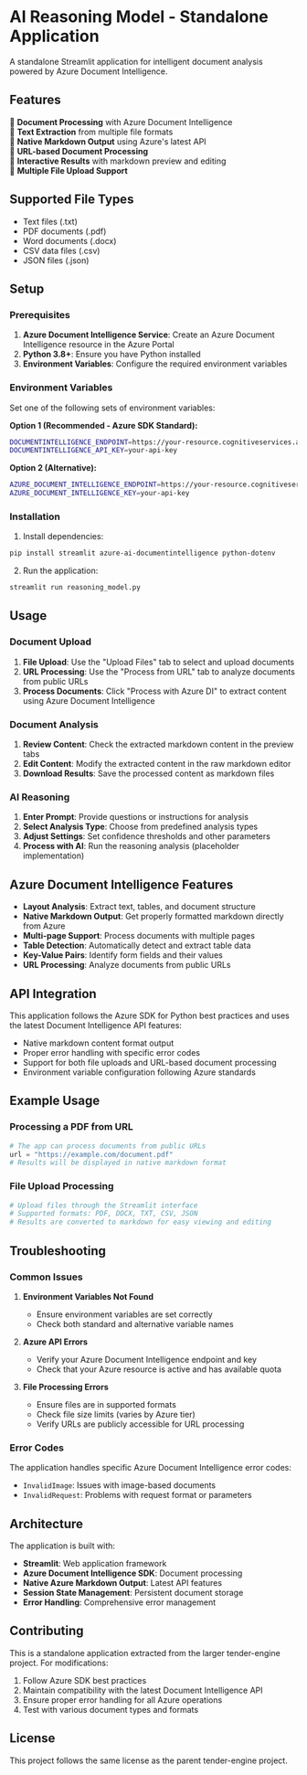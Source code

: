 # AI Reasoning Model - Standalone Application

A standalone Streamlit application for intelligent document analysis powered by Azure Document Intelligence.

## Features

🔹 **Document Processing** with Azure Document Intelligence  
🔹 **Text Extraction** from multiple file formats  
🔹 **Native Markdown Output** using Azure's latest API  
🔹 **URL-based Document Processing**  
🔹 **Interactive Results** with markdown preview and editing  
🔹 **Multiple File Upload Support**  

## Supported File Types

- Text files (.txt)
- PDF documents (.pdf)
- Word documents (.docx)
- CSV data files (.csv)
- JSON files (.json)

## Setup

### Prerequisites

1. **Azure Document Intelligence Service**: Create an Azure Document Intelligence resource in the Azure Portal
2. **Python 3.8+**: Ensure you have Python installed
3. **Environment Variables**: Configure the required environment variables

### Environment Variables

Set one of the following sets of environment variables:

**Option 1 (Recommended - Azure SDK Standard):**
```bash
DOCUMENTINTELLIGENCE_ENDPOINT=https://your-resource.cognitiveservices.azure.com/
DOCUMENTINTELLIGENCE_API_KEY=your-api-key
```

**Option 2 (Alternative):**
```bash
AZURE_DOCUMENT_INTELLIGENCE_ENDPOINT=https://your-resource.cognitiveservices.azure.com/
AZURE_DOCUMENT_INTELLIGENCE_KEY=your-api-key
```

### Installation

1. Install dependencies:
```bash
pip install streamlit azure-ai-documentintelligence python-dotenv
```

2. Run the application:
```bash
streamlit run reasoning_model.py
```

## Usage

### Document Upload
1. **File Upload**: Use the "Upload Files" tab to select and upload documents
2. **URL Processing**: Use the "Process from URL" tab to analyze documents from public URLs
3. **Process Documents**: Click "Process with Azure DI" to extract content using Azure Document Intelligence

### Document Analysis
1. **Review Content**: Check the extracted markdown content in the preview tabs
2. **Edit Content**: Modify the extracted content in the raw markdown editor
3. **Download Results**: Save the processed content as markdown files

### AI Reasoning
1. **Enter Prompt**: Provide questions or instructions for analysis
2. **Select Analysis Type**: Choose from predefined analysis types
3. **Adjust Settings**: Set confidence thresholds and other parameters
4. **Process with AI**: Run the reasoning analysis (placeholder implementation)

## Azure Document Intelligence Features

- **Layout Analysis**: Extract text, tables, and document structure
- **Native Markdown Output**: Get properly formatted markdown directly from Azure
- **Multi-page Support**: Process documents with multiple pages
- **Table Detection**: Automatically detect and extract table data
- **Key-Value Pairs**: Identify form fields and their values
- **URL Processing**: Analyze documents from public URLs

## API Integration

This application follows the Azure SDK for Python best practices and uses the latest Document Intelligence API features:

- Native markdown content format output
- Proper error handling with specific error codes
- Support for both file uploads and URL-based document processing
- Environment variable configuration following Azure standards

## Example Usage

### Processing a PDF from URL
```python
# The app can process documents from public URLs
url = "https://example.com/document.pdf"
# Results will be displayed in native markdown format
```

### File Upload Processing
```python
# Upload files through the Streamlit interface
# Supported formats: PDF, DOCX, TXT, CSV, JSON
# Results are converted to markdown for easy viewing and editing
```

## Troubleshooting

### Common Issues

1. **Environment Variables Not Found**
   - Ensure environment variables are set correctly
   - Check both standard and alternative variable names

2. **Azure API Errors**
   - Verify your Azure Document Intelligence endpoint and key
   - Check that your Azure resource is active and has available quota

3. **File Processing Errors**
   - Ensure files are in supported formats
   - Check file size limits (varies by Azure tier)
   - Verify URLs are publicly accessible for URL processing

### Error Codes

The application handles specific Azure Document Intelligence error codes:
- `InvalidImage`: Issues with image-based documents
- `InvalidRequest`: Problems with request format or parameters

## Architecture

The application is built with:
- **Streamlit**: Web application framework
- **Azure Document Intelligence SDK**: Document processing
- **Native Azure Markdown Output**: Latest API features
- **Session State Management**: Persistent document storage
- **Error Handling**: Comprehensive error management

## Contributing

This is a standalone application extracted from the larger tender-engine project. For modifications:

1. Follow Azure SDK best practices
2. Maintain compatibility with the latest Document Intelligence API
3. Ensure proper error handling for all Azure operations
4. Test with various document types and formats

## License

This project follows the same license as the parent tender-engine project.
